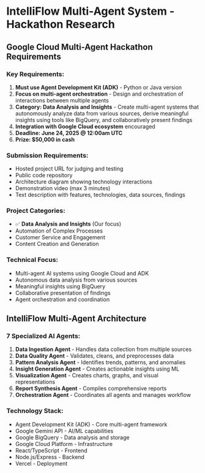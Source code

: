 # IntelliFlow Multi-Agent System - Hackathon Research

## Google Cloud Multi-Agent Hackathon Requirements

### Key Requirements:
1. **Must use Agent Development Kit (ADK)** - Python or Java version
2. **Focus on multi-agent orchestration** - Design and orchestration of interactions between multiple agents
3. **Category: Data Analysis and Insights** - Create multi-agent systems that autonomously analyze data from various sources, derive meaningful insights using tools like BigQuery, and collaboratively present findings
4. **Integration with Google Cloud ecosystem** encouraged
5. **Deadline: June 24, 2025 @ 12:00am UTC**
6. **Prize: $50,000 in cash**

### Submission Requirements:
- Hosted project URL for judging and testing
- Public code repository
- Architecture diagram showing technology interactions
- Demonstration video (max 3 minutes)
- Text description with features, technologies, data sources, findings

### Project Categories:
- ✅ **Data Analysis and Insights** (Our focus)
- Automation of Complex Processes
- Customer Service and Engagement
- Content Creation and Generation

### Technical Focus:
- Multi-agent AI systems using Google Cloud and ADK
- Autonomous data analysis from various sources
- Meaningful insights using BigQuery
- Collaborative presentation of findings
- Agent orchestration and coordination

## IntelliFlow Multi-Agent Architecture

### 7 Specialized AI Agents:
1. **Data Ingestion Agent** - Handles data collection from multiple sources
2. **Data Quality Agent** - Validates, cleans, and preprocesses data
3. **Pattern Analysis Agent** - Identifies trends, patterns, and anomalies
4. **Insight Generation Agent** - Creates actionable insights using ML
5. **Visualization Agent** - Creates charts, graphs, and visual representations
6. **Report Synthesis Agent** - Compiles comprehensive reports
7. **Orchestration Agent** - Coordinates all agents and manages workflow

### Technology Stack:
- Agent Development Kit (ADK) - Core multi-agent framework
- Google Gemini API - AI/ML capabilities
- Google BigQuery - Data analysis and storage
- Google Cloud Platform - Infrastructure
- React/TypeScript - Frontend
- Node.js/Express - Backend
- Vercel - Deployment

